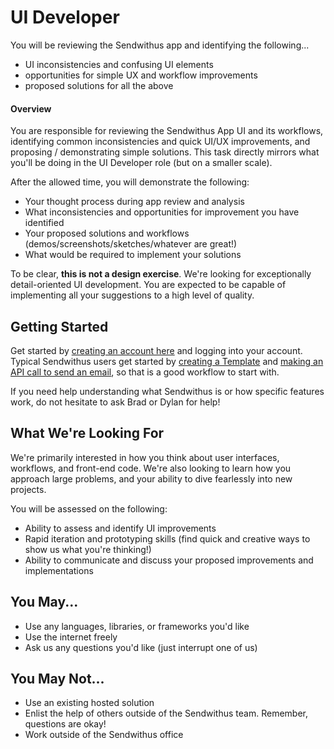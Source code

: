 UI Developer
============

You will be reviewing the Sendwithus app and identifying the following...

* UI inconsistencies and confusing UI elements
* opportunities for simple UX and workflow improvements
* proposed solutions for all the above


#### Overview

You are responsible for reviewing the Sendwithus App UI and its workflows, identifying
common inconsistencies and quick UI/UX improvements, and proposing / demonstrating simple solutions.
This task directly mirrors what you'll be doing in the UI Developer role (but on a smaller scale).

After the allowed time, you will demonstrate the following:

* Your thought process during app review and analysis
* What inconsistencies and opportunities for improvement you have identified
* Your proposed solutions and workflows (demos/screenshots/sketches/whatever are great!)
* What would be required to implement your solutions

To be clear, __this is not a design exercise__. We're looking for exceptionally detail-oriented UI development.
You are expected to be capable of implementing all your suggestions to a high level of quality.


Getting Started
---------------

Get started by [creating an account here](https://app.sendwithus.com/signup)
and logging into your account. Typical Sendwithus users get started by [creating a Template](https://www.sendwithus.com/docs/templating) and [making an API call to send an email](https://www.sendwithus.com/docs/api#sending-emails), so that is a good workflow to start with.

If you need help understanding what Sendwithus is or how specific features work, do not hesitate to ask Brad or Dylan for help!


What We're Looking For
----------------------

We're primarily interested in how you think about user interfaces, workflows, and front-end code. We're also looking to learn how you approach large problems, and your ability to dive fearlessly into new projects.

You will be assessed on the following:

* Ability to assess and identify UI improvements
* Rapid iteration and prototyping skills (find quick and creative ways to show us what you're thinking!)
* Ability to communicate and discuss your proposed improvements and implementations


You May...
----------
* Use any languages, libraries, or frameworks you'd like
* Use the internet freely
* Ask us any questions you'd like (just interrupt one of us)


You May Not...
--------------
* Use an existing hosted solution
* Enlist the help of others outside of the Sendwithus team. Remember, questions are okay!
* Work outside of the Sendwithus office
